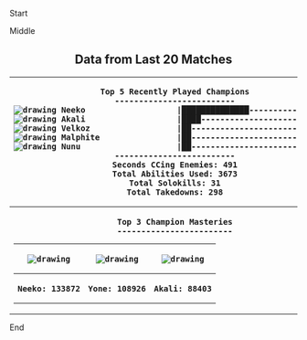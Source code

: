 

Start



Middle

<!---LOL-STATS-START-HERE--->
<h2 align='center'> Data from Last 20 Matches </h2><table align='center'><tr></tr><tr><th><pre>Top 5 Recently Played Champions
-------------------------
<img src='assets/Neeko.png' alt='drawing' width='20'/> Neeko                   |██████████████-----------|  55.00%
<img src='assets/Akali.png' alt='drawing' width='20'/> Akali                   |████---------------------|  15.00%
<img src='assets/Velkoz.png' alt='drawing' width='20'/> Velkoz                  |██-----------------------|   5.00%
<img src='assets/Malphite.png' alt='drawing' width='20'/> Malphite                |██-----------------------|   5.00%
<img src='assets/Nunu.png' alt='drawing' width='20'/> Nunu                    |██-----------------------|   5.00%
-------------------------
Seconds CCing Enemies: 491
Total Abilities Used: 3673
Total Solokills: 31
Total Takedowns: 298
</pre></th><th><pre>Last Played
-----------
<img align='center' src='loading_images/Velkoz_0.png' alt='drawing' width='80'/>
</pre></th></tr>
<tr></tr>
<tr><th><pre>Top 3 Champion Masteries
------------------------</pre><table align='center'>
<tr></tr>
<tr>
<th><pre><img align='center' src='assets/Neeko_0.png' alt='drawing' width='80'/></pre></th>
<th><pre><img align='center' src='assets/Yone_19.png' alt='drawing' width='80'/></pre></th>
<th><pre><img align='center' src='assets/Akali_9.png' alt='drawing' width='80'/></pre></th>
</tr>
<tr></tr>
<tr>
<th><pre>Neeko: 133872</pre></th><th><pre>Yone: 108926</pre></th><th><pre>Akali: 88403</pre></th></tr>
</table>
</th></tr></table>
<!---LOL-STATS-END-HERE--->






End






